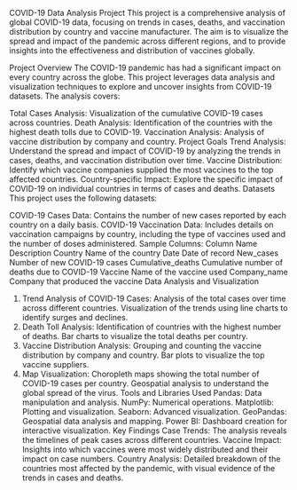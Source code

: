 COVID-19 Data Analysis Project
This project is a comprehensive analysis of global COVID-19 data, focusing on trends in cases, deaths, and vaccination distribution by country and vaccine manufacturer. The aim is to visualize the spread and impact of the pandemic across different regions, and to provide insights into the effectiveness and distribution of vaccines globally.

Project Overview
The COVID-19 pandemic has had a significant impact on every country across the globe. This project leverages data analysis and visualization techniques to explore and uncover insights from COVID-19 datasets. The analysis covers:

Total Cases Analysis: Visualization of the cumulative COVID-19 cases across countries.
Death Analysis: Identification of the countries with the highest death tolls due to COVID-19.
Vaccination Analysis: Analysis of vaccine distribution by company and country.
Project Goals
Trend Analysis: Understand the spread and impact of COVID-19 by analyzing the trends in cases, deaths, and vaccination distribution over time.
Vaccine Distribution: Identify which vaccine companies supplied the most vaccines to the top affected countries.
Country-specific Impact: Explore the specific impact of COVID-19 on individual countries in terms of cases and deaths.
Datasets
This project uses the following datasets:

COVID-19 Cases Data: Contains the number of new cases reported by each country on a daily basis.
COVID-19 Vaccination Data: Includes details on vaccination campaigns by country, including the type of vaccines used and the number of doses administered.
Sample Columns:
Column Name	Description
Country	Name of the country
Date	Date of record
New_cases	Number of new COVID-19 cases
Cumulative_deaths	Cumulative number of deaths due to COVID-19
Vaccine	Name of the vaccine used
Company_name	Company that produced the vaccine
Data Analysis and Visualization
1. Trend Analysis of COVID-19 Cases:
Analysis of the total cases over time across different countries.
Visualization of the trends using line charts to identify surges and declines.
2. Death Toll Analysis:
Identification of countries with the highest number of deaths.
Bar charts to visualize the total deaths per country.
3. Vaccine Distribution Analysis:
Grouping and counting the vaccine distribution by company and country.
Bar plots to visualize the top vaccine suppliers.
4. Map Visualization:
Choropleth maps showing the total number of COVID-19 cases per country.
Geospatial analysis to understand the global spread of the virus.
Tools and Libraries Used
Pandas: Data manipulation and analysis.
NumPy: Numerical operations.
Matplotlib: Plotting and visualization.
Seaborn: Advanced visualization.
GeoPandas: Geospatial data analysis and mapping.
Power BI: Dashboard creation for interactive visualization.
Key Findings
Case Trends: The analysis reveals the timelines of peak cases across different countries.
Vaccine Impact: Insights into which vaccines were most widely distributed and their impact on case numbers.
Country Analysis: Detailed breakdown of the countries most affected by the pandemic, with visual evidence of the trends in cases and deaths.
